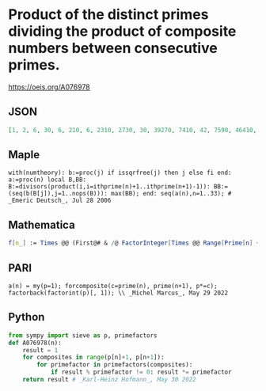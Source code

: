 # Product of the distinct primes dividing the product of composite numbers between consecutive primes\.
https://oeis.org/A076978
## JSON
```JSON
[1, 2, 6, 30, 6, 210, 6, 2310, 2730, 30, 39270, 7410, 42, 7590, 46410, 1272810, 30, 930930, 82110, 6, 21111090, 1230, 48969690, 1738215570, 2310, 102, 144690, 6, 85470, 29594505363092670, 16770, 49990710, 138, 7849357706190, 30, 300690390, 20223210, 1122990, 37916970]
```
## Maple
```Maple
with(numtheory): b:=proc(j) if issqrfree(j) then j else fi end: a:=proc(n) local B,BB: B:=divisors(product(i,i=ithprime(n)+1..ithprime(n+1)-1)): BB:=(seq(b(B[j]),j=1..nops(B))): max(BB); end: seq(a(n),n=1..33); # _Emeric Deutsch_, Jul 28 2006
```
## Mathematica
```Mathematica
f[n_] := Times @@ (First@# & /@ FactorInteger[Times @@ Range[Prime[n] + 1, Prime[n + 1] - 1]]);  Array[f, 50] (* _Robert G. Wilson v_, Dec 02 2020 *)
```
## PARI
```PARI
a(n) = my(p=1); forcomposite(c=prime(n), prime(n+1), p*=c); factorback(factorint(p)[, 1]); \\ _Michel Marcus_, May 29 2022
```
## Python
```Python
from sympy import sieve as p, primefactors
def A076978(n):
    result = 1
    for composites in range(p[n]+1, p[n+1]):
        for primefactor in primefactors(composites):
            if result % primefactor != 0: result *= primefactor
    return result # _Karl-Heinz Hofmann_, May 30 2022
```
